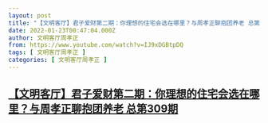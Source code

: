 ```yaml
---
layout: post
title: "【文明客厅】君子爱财第二期：你理想的住宅会选在哪里？与周孝正聊抱团养老 总第309期"
date: 2022-01-23T00:47:04.000Z
author: 文明客厅周孝正
from: https://www.youtube.com/watch?v=IJ9xDGBtpDQ
tags: [ 文明客厅周孝正 ]
categories: [ 文明客厅周孝正 ]
---
```

<!--1642898824000-->
[【文明客厅】君子爱财第二期：你理想的住宅会选在哪里？与周孝正聊抱团养老 总第309期](https://www.youtube.com/watch?v=IJ9xDGBtpDQ)
------

<div>

</div>
